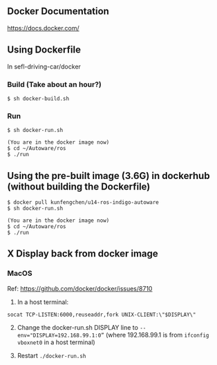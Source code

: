 ## Docker Documentation
https://docs.docker.com/

## Using Dockerfile

In sefl-driving-car/docker

### Build (Take about an hour?)
```
$ sh docker-build.sh
```
### Run
```
$ sh docker-run.sh

(You are in the docker image now)
$ cd ~/Autoware/ros
$ ./run

```

## Using the pre-built image (3.6G) in dockerhub (without building the Dockerfile)
```
$ docker pull kunfengchen/u14-ros-indigo-autoware
$ sh docker-run.sh

(You are in the docker image now)
$ cd ~/Autoware/ros
$ ./run
```

## X Display back from docker image
### MacOS
Ref: https://github.com/docker/docker/issues/8710

1. In a host terminal:
  ```
  socat TCP-LISTEN:6000,reuseaddr,fork UNIX-CLIENT:\"$DISPLAY\"
  ```

2. Change the docker-run.sh DISPLAY line to `--env="DISPLAY=192.168.99.1:0”` (where 192.168.99.1 is from `ifconfig vboxnet0` in  a host terminal)

3. Restart `./docker-run.sh`
